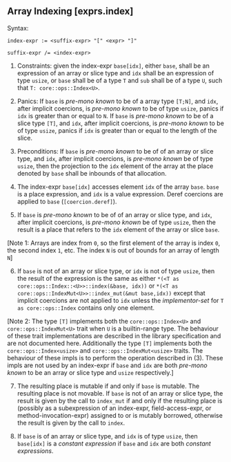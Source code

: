 ## Array Indexing [exprs.index]

Syntax:
```abnf
index-expr := <suffix-expr> "[" <expr> "]"

suffix-expr /= <index-expr>
```

1. Constraints: given the index-expr `base[idx]`, either `base`, shall be an expression of an array or slice type and `idx` shall be an expression of type `usize`, or `base` shall be of a type `T` and `sub` shall be of a type `U`, such that `T: core::ops::Index<U>`.

2. Panics: If `base` is *pre-mono known* to be of a array type `[T;N]`, and `idx`, after implicit coercions, is *pre-mono known* to be of type `usize`, panics if `idx` is greater than or equal to `N`. If `base` is *pre-mono known* to be of a slice type `[T]`, and `idx`, after implicit coercions, is *pre-mono known* to be of type `usize`, panics if `idx` is greater than or equal to the length of the slice.

3. Preconditions: If `base` is *pre-mono known* to be of of an array or slice type, and `idx`, after implicit coercions, is *pre-mono known* be of type `usize`, then the projection to the `idx` element of the array at the place denoted by `base` shall be inbounds of that allocation.

4. The index-expr `base[idx]` accesses element `idx` of the array `base`. `base` is a place expression, and `idx` is a value expression. Deref coercions are applied to `base` (`[coercion.deref]`). 

5. If `base` is *pre-mono known* to be of of an array or slice type, and `idx`, after implicit coercions, is *pre-mono known* be of type `usize`, then the result is a place that refers to the `idx` element of the array or slice `base`. 

[Note 1: Arrays are index from `0`, so the first element of the array is index `0`, the second index `1`, etc. The index `N` is out of bounds for an array of length `N`]

6. If `base` is not of an array or slice type, or `idx` is not of type `usize`, then the result of the expression is the same as either `*(<T as core::ops::Index::<U>>::index(&base, idx))` or `*(<T as core::ops::IndexMut<U>>::index_mut(&mut base,idx))` except that implicit coercions are not applied to `idx` unless the *implementor-set* for `T as core::ops::Index` contains only one element. 

[Note 2: The type `[T]` implements both the `core::ops::Index<U>` and `core::ops::IndexMut<U>` trait when `U` is a builtin-range type. The behaviour of these trait implementations are described in the library specification and are not documented here. Additionally the type `[T]` implements both the `core::ops::Index<usize>` and `core::ops::IndexMut<usize>` traits. The behaviour of these impls is to perform the operation described in (3). These impls are not used by an index-expr if `base` and `idx` are both *pre-mono known* to be an array or slice type and `usize` respectively.]

7. The resulting place is mutable if and only if `base` is mutable. The resulting place is not movable. If `base` is not of an array or slice type, the result is given by the call to `index_mut` if and only if the resulting place is (possibly as a subexpression of an index-expr, field-access-expr, or method-invocation-expr) assigned to or is mutably borrowed, otherwise the result is given by the call to `index`. 

8. If `base` is of an array or slice type, and `idx` is of type `usize`, then `base[idx]` is a *constant expression* if `base` and `idx` are both *constant expressions*. 